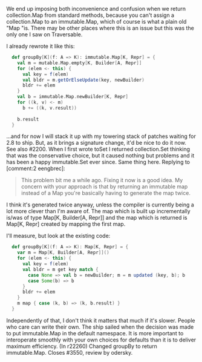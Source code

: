 We end up imposing both inconvenience and confusion when we return collection.Map from standard methods, because you can't assign a collection.Map to an immutable.Map, which of course is what a plain old "Map "is.  There may be other places where this is an issue but this was the only one I saw on Traversable.

I already rewrote it like this:
```scala
  def groupBy[K](f: A => K): immutable.Map[K, Repr] = {
    val m = mutable.Map.empty[K, Builder[A, Repr]]
    for (elem <- this) {
      val key = f(elem)
      val bldr = m.getOrElseUpdate(key, newBuilder)
      bldr += elem
    }
    val b = immutable.Map.newBuilder[K, Repr]
    for ((k, v) <- m)
      b += ((k, v.result))
    
    b.result
  }
```
...and for now I will stack it up with my towering stack of patches waiting for 2.8 to ship.  But, as it brings a signature change, it'd be nice to do it now.
See also #2200.  When I first wrote toSet I returned collection.Set thinking that was the conservative choice, but it caused nothing but problems and it has been a happy immutable.Set ever since.  Same thing here.
Replying to [comment:2 eengbrec]:
> This problem bit me a while ago.  Fixing it now is a good idea.  My concern with your approach is that by returning an immutable map instead of a Map you're basically having to generate the map twice.

I think it's generated twice anyway, unless the compiler is currently being a lot more clever than I'm aware of.  The map which is built up incrementally is/was of type Map[K, Builder[A, Repr]] and the map which is returned is Map[K, Repr] created by mapping the first map.

I'll measure, but look at the existing code:
```scala
  def groupBy[K](f: A => K): Map[K, Repr] = {
    var m = Map[K, Builder[A, Repr]]()
    for (elem <- this) {
      val key = f(elem)
      val bldr = m get key match {
        case None => val b = newBuilder; m = m updated (key, b); b
        case Some(b) => b
      }
      bldr += elem
    }
    m map { case (k, b) => (k, b.result) }
  }
```
Independently of that, I don't think it matters that much if it's slower.  People who care can write their own.  The ship sailed when the decision was made to put immutable.Map in the default namespace.  It is more important to interoperate smoothly with your own choices for defaults than it is to deliver maximum efficiency.
(In r22260) Changed groupBy to return immutable.Map.  Closes #3550, review by odersky.
